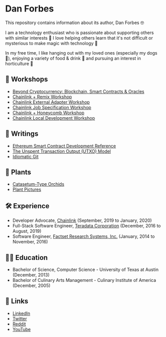 # Dan Forbes

This repository contains information about its author, Dan Forbes :nerd_face:

I am a technology enthusiast who is passionate about supporting others with similar interests :handshake: I love
helping others learn that it's not difficult or mysterious to make magic with technology :rocket:

In my free time, I like hanging out with my loved ones (especially my dogs :dog:), enjoying a variety of food & drink
:clinking_glasses: and pursuing an interest in horticulture :seedling:

## :movie_camera: Workshops

- [Beyond Cryptocurrency: Blockchain, Smart Contracts & Oracles](https://docs.google.com/document/d/e/2PACX-1vST1rrh5_R4VTjZV31R2tctIWeN3Nedc0RgLfPCmzrwUdJBV6zcBjqAqpySQJyrHe4m9h1_2_mIlaVB/pub)
- [Chainlink + Remix Workshop](https://docs.google.com/document/d/e/2PACX-1vTfuGrmqJO_il0PzZY5iU5_HtmiEExu5t7XHzrj6rRVKZnOdvy3fUJzlIlTgd-FMrUl2A-9T9ndP7Nj/pub)
- [Chainlink External Adapter Workshop](https://docs.google.com/document/d/e/2PACX-1vSlbBgXHatt1XOPthCHdJG2MlVP0Te9254kxLiCAE7R3yggzlwuVbPH5U8TSc1AjSCqy11ovhPPcQXL/pub)
- [Chainlink Job Specification Workshop](https://docs.google.com/document/d/e/2PACX-1vSjDxpyN7UMIjXeLC-kJy1-NNX5csI5bxq7vR8uAzt-9iSCd5AXsK_gWWXI2i_eKsZeADEMO9xZnMRP/pub)
- [Chainlink + Honeycomb Workshop](https://docs.google.com/document/d/e/2PACX-1vQzTVNGbLLrEVLMzf0pXbsvG_AFtFSDMmBfzngZtdNVsqr1mmEBcJN4-IF7qgrlZF4NjXAaZOV8bYiN/pub)
- [Chainlink Local Development Workshop](https://docs.google.com/document/d/e/2PACX-1vTHVZMteeUmPjQgcG2kaZOxnYTGSbS2ZHy-toB7Pqbbjwjfrs_irtMPs329oVO7M6u9qH8W2ssWKVUC/pub)

## :memo: Writings

- [Ethereum Smart Contract Development Reference](/writings/eth-dev.md)
- [The Unspent Transaction Output (UTXO) Model](/writings/utxo.md)
- [Idiomatic Git](https://docs.google.com/document/u/1/d/e/2PACX-1vTyWJ2WZ4EAum_Cgf9athuJFkoaCCWue_56Ep9liKBzHGxYLPI1arTdDyxr1rk6iix7d6w8504x83Kg/pub)

## :seedling: Plants
- [Catasetum-Type Orchids](https://docs.google.com/presentation/d/e/2PACX-1vTs9lznFnMZoibRB1B3RRkCm1ugosPnV8tVBlVImOXoa0gQfVBstemobLRgCIG7290Mz9iZmjMhScJ2/pub?start=false&loop=true&delayms=5000)
- [Plant Pictures](https://photos.app.goo.gl/ws4CejPhtuAnFcFa6)

## :hammer_and_wrench: Experience

- Developer Advocate, [Chainlink](https://chain.link/) (September, 2019 to January, 2020)
- Full-Stack Software Engineer, [Teradata Corporation](https://www.teradata.com/) (December, 2016 to August, 2019)
- Software Engineer, [Factset Research Systems, Inc.](https://www.factset.com/) (January, 2014 to November, 2016)

## :man_student: Education

- Bachelor of Science, Computer Science - University of Texas at Austin (December, 2013)
- Bachelor of Culinary Arts Management - Culinary Institute of America (December, 2005)

## :link: Links

- [LinkedIn](https://www.linkedin.com/in/danfforbes/)
- [Twitter](https://twitter.com/danforbesdev)
- [Reddit](https://www.reddit.com/user/danforbesdev)
- [YouTube](https://www.youtube.com/channel/UC-Z9fvZ1KNzaantH2rf3oxA)
